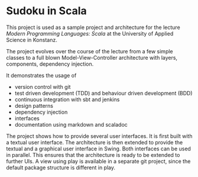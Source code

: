 # Sudoku in Scala

This project is used as a sample project and architecture for the lecture *Modern Programming Languages: Scala* at the University of Applied Science in Konstanz. 

The project evolves over the course of the lecture from a few simple classes to a full blown Model-View-Controller architecture with layers, components, dependency injection. 

It demonstrates the usage of 
* version control with git
* test driven development (TDD) and behaviour driven development (BDD)
* continuous integration with sbt and jenkins
* design patterns
* dependency injection
* interfaces
* documentation using markdown and scaladoc

The project shows how to provide several user interfaces. It is first built with a textual user interface. The architecture is then extended to provide the textual and a graphical user interface in Swing. Both interfaces can be used in parallel. This ensures that the architecture is ready to be extended to further UIs. A view using play is available in a separate git project, since the default package structure is different in play. 


